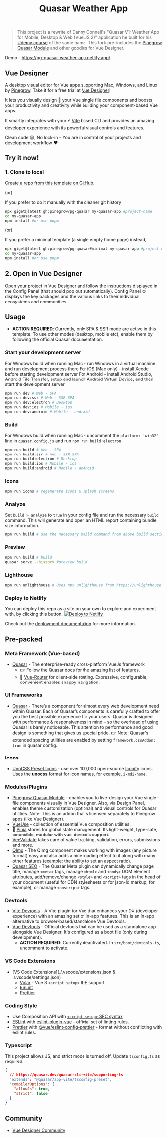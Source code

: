 <h1 align="center">Quasar Weather App</h1>
<br>

> This project is a rewrite of Danny Connell's "Quasar V1: Weather App for Mobile, Desktop & Web (Vue JS 2)" application he built for his [Udemy course](https://www.udemy.com/course/weather-app-vue-js-quasar) of the same name. This fork pre-includes the [Pinegrow Quasar Module](https://www.npmjs.com/package/@pinegrow/quasar-module) and other goodies for Vue Designer.

Demo - https://pg-quasar-weather-app.netlify.app/

## Vue Designer

A desktop visual editor for Vue apps supporting Mac, Windows, and Linux by [Pinegrow](https://pinegrow.com/). Take it for a free trial at [Vue Designer](https://vuedesigner.com)!

It lets you visually design 🎨 your Vue single file components and boosts your productivity and creativity while building your component-based Vue apps.

It smartly integrates with your ⚡️ [Vite](https://vitejs.dev/) based CLI and provides an amazing developer experience with its powerful visual controls and features.

Clean code 😃, No lock-in - You are in control of your projects and development workflow ❤️

## Try it now!

### 1. Clone to local

[Create a repo from this template on GitHub](https://github.com/pinegrow/pg-quasar/generate).

(or)

If you prefer to do it manually with the cleaner git history

```bash
npx giget@latest gh:pinegrow/pg-quasar my-quasar-app #project-name
cd my-quasar-app
npm install #or use pnpm
```

(or)

If you prefer a minimal template (a single empty home page) instead,

```bash
npx giget@latest gh:pinegrow/pg-quasar#minimal my-quasar-app #project-name
cd my-quasar-app
npm install #or use pnpm
```

## 2. Open in Vue Designer

Open your project in Vue Designer and follow the instructions displayed in the Config Panel (that should pop out automatically). Config Panel ⚙️ displays the key packages and the various links to their individual ecosystems and communities.

## Usage

- **ACTION REQUIRED**: Currently, only SPA & SSR mode are active in this template. To use other modes (desktop, mobile etc), enable them by following the official Quasar documentation.

### Start your development server

For Windows build when running Mac - run Windows in a virtual machine and run development process there
For iOS (Mac only) - install Xcode before starting development server
For Android - install Android Studio, Android File Transfer, setup and launch Android Virtual Device, and then start the development server

```bash
npm run dev # Web - SPA
npm run dev:ssr # Web - SSR SPA
npm run dev:electron # Desktop
npm run dev:ios # Mobile - ios
npm run dev:android # Mobile - android
```

### Build

For Windows build when running Mac - uncomment the `platform: 'win32'` line in `quasar.config.js` and run `npm run build:electron`

```bash
npm run build # Web - SPA
npm run build:ssr # Web - SSR SPA
npm run build:electron # Desktop
npm run build:ios # Mobile - ios
npm run build:android # Mobile - android
```

### Icons

```bash
npm run icons # regenerate icons & splash screens
```

### Analyze

Set `build > analyze` to `true` in your config file and run the necessary `build` command. This will generate and open an HTML report containing bundle size information.

```bash
npm run build # use the necessary build command from above build section
```

### Preview

```bash
npm run build # build
quasar serve --history #preview build
```

### Lighthouse

```bash
npm run unlighthouse # Uses npx unlighthouse from https://unlighthouse.dev/ to run lighthouse on entire site (all pages)
```

### Deploy to Netlify

You can deploy this repo as a site on your own to explore and experiment with, by clicking this button.
[![Deploy to Netlify](https://www.netlify.com/img/deploy/button.svg)](https://app.netlify.com/start/deploy?repository=https://github.com/Pinegrow/pg-quasar)

Check out the [deployment documentation](https://quasar.dev/quasar-cli-webpack/developing-ssr/deploying/) for more information.

## Pre-packed

### Meta Framework (Vue-based)

- [Quasar](https://quasar.dev/introduction-to-quasar) - The enterprise-ready cross-platform VueJs framework
  - 👉 Follow the Quasar docs for the amazing list of [features](https://quasar.dev/introduction-to-quasar).
  - 🚦 [Vue-Router](https://vuejs.org/guide/introduction.html) for client-side routing. Expressive, configurable, convenient enables snappy navigation.

### UI Frameworks

- [Quasar](https://quasar.dev/components/) - There’s a component for almost every web development need within Quasar. Each of Quasar’s components is carefully crafted to offer you the best possible experience for your users. Quasar is designed with performance & responsiveness in mind – so the overhead of using Quasar is barely noticeable. This attention to performance and good design is something that gives us special pride.
  👉 Note: Quasar's extended spacing utilities are enabled by setting `framework.cssAddon: true` in quasar config.

### Icons

- [UnoCSS Preset Icons](https://github.com/unocss/unocss/tree/main/packages/preset-icons/) - use over 100,000 open-source [Iconify](https://iconify.design/) icons. Uses the **unocss** format for icon names, for example, `i-mdi-home`.

### Modules/Plugins

- [Pinegrow Quasar Module](https://www.npmjs.com/package/@pinegrow/quasar-module) - enables you to live-design your Vue single-file components visually in Vue Designer. Also, via Design Panel, enables theme customization (optional) and visual controls for Quasar utilities. Note: This is an addon that's licensed separately to Pinegrow apps (like Vue Designer).
- [VueUse](https://vueuse.org/) - collection of essential Vue composition utilities.
- 🍍 [Pinia](https://quasar.dev/quasar-cli-vite/state-management-with-pinia) stores for global state management. Its light-weight, type-safe, extensible, modular with vue-devtools support.
- [VeeValidate](https://vee-validate.logaretm.com/v3/guide/3rd-party-libraries.html#quasar) takes care of value tracking, validation, errors, submissions and more.
- [QImg](https://quasar.dev/vue-components/img#introduction/) - The QImg component makes working with images (any picture format) easy and also adds a nice loading effect to it along with many other features (example: the ability to set an aspect ratio).
- [Quasar SEO](https://quasar.dev/options/seo/) - The Quasar Meta plugin can dynamically change page title, manage `<meta>` tags, manage `<html>` and `<body>` DOM element attributes, add/remove/change `<style>` and `<script>` tags in the head of your document (useful for CDN stylesheets or for json-ld markup, for example), or manage `<noscript>` tags.

### Devtools

- [Vite Devtools](https://devtools-next.vuejs.org/guide/vite-plugin) - A Vite plugin for Vue that enhances your DX (developer experience) with an amazing set of in-app features. This is an in-app alternative to browser-based/standalone Vue Devtools.
- [Vue Devtools](https://devtools.vuejs.org/guide/installation.html#standalone) - Official devtools that can be used as a standalone app alongside Vue Designer. It's configured as a boot file (only during development).
  - **ACTION REQUIRED**: Currently deactivated. In `src/boot/devtools.ts`, uncomment to activate.

### VS Code Extensions

- [VS Code Extensions](./.vscode/extensions.json & ./.vscode/settings.json)
  - [Volar](https://marketplace.visualstudio.com/items?itemName=Vue.volar) - Vue 3 `<script setup>` IDE support
  - [ESLint](https://marketplace.visualstudio.com/items?itemName=dbaeumer.vscode-eslint)
  - [Prettier](https://marketplace.visualstudio.com/items?itemName=esbenp.prettier-vscode)

### Coding Style

- Use Composition API with [`<script setup>` SFC syntax](https://vuejs.org/guide/scaling-up/sfc.html)
- [ESLint](https://eslint.org) with [eslint-plugin-vue](https://vuejs.org/guide/scaling-up/tooling.html#linting) - official set of linting rules.
- [Prettier](https://prettier.io) with [@vue/eslint-config-prettier](https://vuejs.org/guide/scaling-up/tooling.html#formatting) - format without conflicting with eslint rules.

### Typescript

This project allows JS, and strict mode is turned off. Update `tsconfig.ts` as required.

```json
{
  // https://quasar.dev/quasar-cli-vite/supporting-ts
  "extends": "@quasar/app-vite/tsconfig-preset",
  "compilerOptions": {
    "allowJs": true,
    "strict": false
  }
}
```

## Community

- [Vue Designer Community](https://discord.gg/BYp45Nnu5T)

